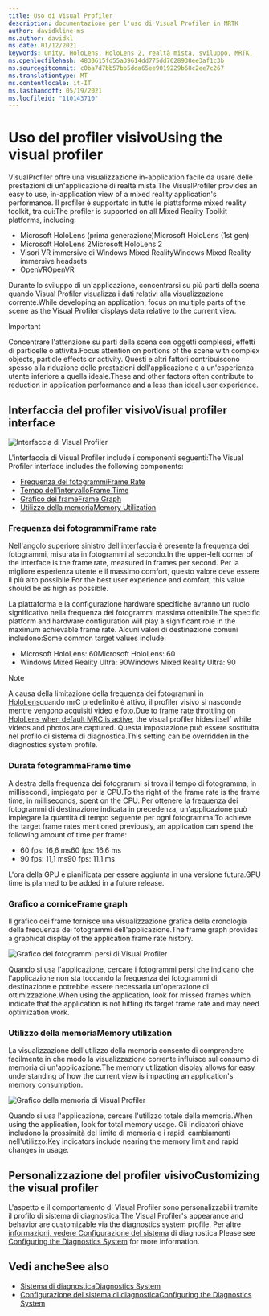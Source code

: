 ```yaml
---
title: Uso di Visual Profiler
description: documentazione per l'uso di Visual Profiler in MRTK
author: davidkline-ms
ms.author: davidkl
ms.date: 01/12/2021
keywords: Unity, HoloLens, HoloLens 2, realtà mista, sviluppo, MRTK,
ms.openlocfilehash: 4830615fd55a39614dd775dd7628938ee3af1c3b
ms.sourcegitcommit: c0ba7d7bb57bb5dda65ee9019229b68c2ee7c267
ms.translationtype: MT
ms.contentlocale: it-IT
ms.lasthandoff: 05/19/2021
ms.locfileid: "110143710"
---
```

# <a name="using-the-visual-profiler"></a><span data-ttu-id="a17df-104">Uso del profiler visivo</span><span class="sxs-lookup"><span data-stu-id="a17df-104">Using the visual profiler</span></span>

<span data-ttu-id="a17df-105">VisualProfiler offre una visualizzazione in-application facile da usare delle prestazioni di un'applicazione di realtà mista.</span><span class="sxs-lookup"><span data-stu-id="a17df-105">The VisualProfiler provides an easy to use, in-application view of a mixed reality application's performance.</span></span> <span data-ttu-id="a17df-106">Il profiler è supportato in tutte le piattaforme mixed reality toolkit, tra cui:</span><span class="sxs-lookup"><span data-stu-id="a17df-106">The profiler is supported on all Mixed Reality Toolkit platforms, including:</span></span>

- <span data-ttu-id="a17df-107">Microsoft HoloLens (prima generazione)</span><span class="sxs-lookup"><span data-stu-id="a17df-107">Microsoft HoloLens (1st gen)</span></span>
- <span data-ttu-id="a17df-108">Microsoft HoloLens 2</span><span class="sxs-lookup"><span data-stu-id="a17df-108">Microsoft HoloLens 2</span></span>
- <span data-ttu-id="a17df-109">Visori VR immersive di Windows Mixed Reality</span><span class="sxs-lookup"><span data-stu-id="a17df-109">Windows Mixed Reality immersive headsets</span></span>
- <span data-ttu-id="a17df-110">OpenVR</span><span class="sxs-lookup"><span data-stu-id="a17df-110">OpenVR</span></span>

<span data-ttu-id="a17df-111">Durante lo sviluppo di un'applicazione, concentrarsi su più parti della scena quando Visual Profiler visualizza i dati relativi alla visualizzazione corrente.</span><span class="sxs-lookup"><span data-stu-id="a17df-111">While developing an application, focus on multiple parts of the scene as the Visual Profiler displays data relative to the current view.</span></span>

> [!IMPORTANT]
> <span data-ttu-id="a17df-112">Concentrare l'attenzione su parti della scena con oggetti complessi, effetti di particelle o attività.</span><span class="sxs-lookup"><span data-stu-id="a17df-112">Focus attention on portions of the scene with complex objects, particle effects or activity.</span></span> <span data-ttu-id="a17df-113">Questi e altri fattori contribuiscono spesso alla riduzione delle prestazioni dell'applicazione e a un'esperienza utente inferiore a quella ideale.</span><span class="sxs-lookup"><span data-stu-id="a17df-113">These and other factors often contribute to reduction in application performance and a less than ideal user experience.</span></span>

## <a name="visual-profiler-interface"></a><span data-ttu-id="a17df-114">Interfaccia del profiler visivo</span><span class="sxs-lookup"><span data-stu-id="a17df-114">Visual profiler interface</span></span>

![Interfaccia di Visual Profiler](../images/diagnostics/VisualProfiler.png)

<span data-ttu-id="a17df-116">L'interfaccia di Visual Profiler include i componenti seguenti:</span><span class="sxs-lookup"><span data-stu-id="a17df-116">The Visual Profiler interface includes the following components:</span></span>

- [<span data-ttu-id="a17df-117">Frequenza dei fotogrammi</span><span class="sxs-lookup"><span data-stu-id="a17df-117">Frame Rate</span></span>](#frame-rate)
- [<span data-ttu-id="a17df-118">Tempo dell'intervallo</span><span class="sxs-lookup"><span data-stu-id="a17df-118">Frame Time</span></span>](#frame-time)
- [<span data-ttu-id="a17df-119">Grafico dei frame</span><span class="sxs-lookup"><span data-stu-id="a17df-119">Frame Graph</span></span>](#frame-graph)
- [<span data-ttu-id="a17df-120">Utilizzo della memoria</span><span class="sxs-lookup"><span data-stu-id="a17df-120">Memory Utilization</span></span>](#memory-utilization)

### <a name="frame-rate"></a><span data-ttu-id="a17df-121">Frequenza dei fotogrammi</span><span class="sxs-lookup"><span data-stu-id="a17df-121">Frame rate</span></span>

<span data-ttu-id="a17df-122">Nell'angolo superiore sinistro dell'interfaccia è presente la frequenza dei fotogrammi, misurata in fotogrammi al secondo.</span><span class="sxs-lookup"><span data-stu-id="a17df-122">In the upper-left corner of the interface is the frame rate, measured in frames per second.</span></span> <span data-ttu-id="a17df-123">Per la migliore esperienza utente e il massimo comfort, questo valore deve essere il più alto possibile.</span><span class="sxs-lookup"><span data-stu-id="a17df-123">For the best user experience and comfort, this value should be as high as possible.</span></span>

<span data-ttu-id="a17df-124">La piattaforma e la configurazione hardware specifiche avranno un ruolo significativo nella frequenza dei fotogrammi massima ottenibile.</span><span class="sxs-lookup"><span data-stu-id="a17df-124">The specific platform and hardware configuration will play a significant role in the maximum achievable frame rate.</span></span> <span data-ttu-id="a17df-125">Alcuni valori di destinazione comuni includono:</span><span class="sxs-lookup"><span data-stu-id="a17df-125">Some common target values include:</span></span>

- <span data-ttu-id="a17df-126">Microsoft HoloLens: 60</span><span class="sxs-lookup"><span data-stu-id="a17df-126">Microsoft HoloLens: 60</span></span>
- <span data-ttu-id="a17df-127">Windows Mixed Reality Ultra: 90</span><span class="sxs-lookup"><span data-stu-id="a17df-127">Windows Mixed Reality Ultra: 90</span></span>

> [!NOTE]
> <span data-ttu-id="a17df-128">A causa della limitazione della frequenza dei fotogrammi in [HoloLens](/windows/mixed-reality/mixed-reality-capture-for-developers#what-to-expect-when-mrc-is-enabled-on-hololens)quando mrC predefinito è attivo, il profiler visivo si nasconde mentre vengono acquisiti video e foto.</span><span class="sxs-lookup"><span data-stu-id="a17df-128">Due to [frame rate throttling on HoloLens when default MRC is active](/windows/mixed-reality/mixed-reality-capture-for-developers#what-to-expect-when-mrc-is-enabled-on-hololens), the visual profiler hides itself while videos and photos are captured.</span></span> <span data-ttu-id="a17df-129">Questa impostazione può essere sostituita nel profilo di sistema di diagnostica.</span><span class="sxs-lookup"><span data-stu-id="a17df-129">This setting can be overridden in the diagnostics system profile.</span></span>

### <a name="frame-time"></a><span data-ttu-id="a17df-130">Durata fotogramma</span><span class="sxs-lookup"><span data-stu-id="a17df-130">Frame time</span></span>

<span data-ttu-id="a17df-131">A destra della frequenza dei fotogrammi si trova il tempo di fotogramma, in millisecondi, impiegato per la CPU.</span><span class="sxs-lookup"><span data-stu-id="a17df-131">To the right of the frame rate is the frame time, in milliseconds, spent on the CPU.</span></span> <span data-ttu-id="a17df-132">Per ottenere la frequenza dei fotogrammi di destinazione indicata in precedenza, un'applicazione può impiegare la quantità di tempo seguente per ogni fotogramma:</span><span class="sxs-lookup"><span data-stu-id="a17df-132">To achieve the target frame rates mentioned previously, an application can spend the following amount of time per frame:</span></span>

- <span data-ttu-id="a17df-133">60 fps: 16,6 ms</span><span class="sxs-lookup"><span data-stu-id="a17df-133">60 fps: 16.6 ms</span></span>
- <span data-ttu-id="a17df-134">90 fps: 11,1 ms</span><span class="sxs-lookup"><span data-stu-id="a17df-134">90 fps: 11.1 ms</span></span>

<span data-ttu-id="a17df-135">L'ora della GPU è pianificata per essere aggiunta in una versione futura.</span><span class="sxs-lookup"><span data-stu-id="a17df-135">GPU time is planned to be added in a future release.</span></span>

### <a name="frame-graph"></a><span data-ttu-id="a17df-136">Grafico a cornice</span><span class="sxs-lookup"><span data-stu-id="a17df-136">Frame graph</span></span>

<span data-ttu-id="a17df-137">Il grafico dei frame fornisce una visualizzazione grafica della cronologia della frequenza dei fotogrammi dell'applicazione.</span><span class="sxs-lookup"><span data-stu-id="a17df-137">The frame graph provides a graphical display of the application frame rate history.</span></span>

![Grafico dei fotogrammi persi di Visual Profiler](../images/diagnostics/VisualProfilerMissedFrames.png)

<span data-ttu-id="a17df-139">Quando si usa l'applicazione, cercare i fotogrammi persi che indicano che l'applicazione non sta toccando la frequenza dei fotogrammi di destinazione e potrebbe essere necessaria un'operazione di ottimizzazione.</span><span class="sxs-lookup"><span data-stu-id="a17df-139">When using the application, look for missed frames which indicate that the application is not hitting its target frame rate and may need optimization work.</span></span>

### <a name="memory-utilization"></a><span data-ttu-id="a17df-140">Utilizzo della memoria</span><span class="sxs-lookup"><span data-stu-id="a17df-140">Memory utilization</span></span>

<span data-ttu-id="a17df-141">La visualizzazione dell'utilizzo della memoria consente di comprendere facilmente in che modo la visualizzazione corrente influisce sul consumo di memoria di un'applicazione.</span><span class="sxs-lookup"><span data-stu-id="a17df-141">The memory utilization display allows for easy understanding of how the current view is impacting an application's memory consumption.</span></span>

![Grafico della memoria di Visual Profiler](../images/diagnostics/VisualProfilerMemory.png)

<span data-ttu-id="a17df-143">Quando si usa l'applicazione, cercare l'utilizzo totale della memoria.</span><span class="sxs-lookup"><span data-stu-id="a17df-143">When using the application, look for total memory usage.</span></span> <span data-ttu-id="a17df-144">Gli indicatori chiave includono la prossimità del limite di memoria e i rapidi cambiamenti nell'utilizzo.</span><span class="sxs-lookup"><span data-stu-id="a17df-144">Key indicators include nearing the memory limit and rapid changes in usage.</span></span>

## <a name="customizing-the-visual-profiler"></a><span data-ttu-id="a17df-145">Personalizzazione del profiler visivo</span><span class="sxs-lookup"><span data-stu-id="a17df-145">Customizing the visual profiler</span></span>

<span data-ttu-id="a17df-146">L'aspetto e il comportamento di Visual Profiler sono personalizzabili tramite il profilo di sistema di diagnostica.</span><span class="sxs-lookup"><span data-stu-id="a17df-146">The Visual Profiler's appearance and behavior are customizable via the diagnostics system profile.</span></span> <span data-ttu-id="a17df-147">Per altre [informazioni, vedere Configurazione del sistema](configuring-diagnostics.md) di diagnostica.</span><span class="sxs-lookup"><span data-stu-id="a17df-147">Please see [Configuring the Diagnostics System](configuring-diagnostics.md) for more information.</span></span>

## <a name="see-also"></a><span data-ttu-id="a17df-148">Vedi anche</span><span class="sxs-lookup"><span data-stu-id="a17df-148">See also</span></span>

- [<span data-ttu-id="a17df-149">Sistema di diagnostica</span><span class="sxs-lookup"><span data-stu-id="a17df-149">Diagnostics System</span></span>](diagnostics-system-getting-started.md)
- [<span data-ttu-id="a17df-150">Configurazione del sistema di diagnostica</span><span class="sxs-lookup"><span data-stu-id="a17df-150">Configuring the Diagnostics System</span></span>](configuring-diagnostics.md)
